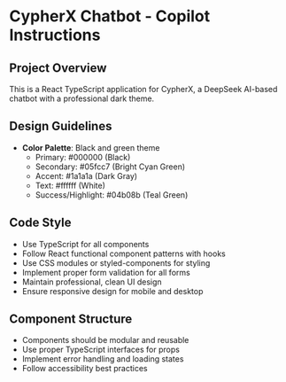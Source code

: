 # CypherX Chatbot - Copilot Instructions

<!-- Use this file to provide workspace-specific custom instructions to Copilot. For more details, visit https://code.visualstudio.com/docs/copilot/copilot-customization#_use-a-githubcopilotinstructionsmd-file -->

## Project Overview

This is a React TypeScript application for CypherX, a DeepSeek AI-based chatbot with a professional dark theme.

## Design Guidelines

- **Color Palette**: Black and green theme
  - Primary: #000000 (Black)
  - Secondary: #05fcc7 (Bright Cyan Green)
  - Accent: #1a1a1a (Dark Gray)
  - Text: #ffffff (White)
  - Success/Highlight: #04b08b (Teal Green)

## Code Style

- Use TypeScript for all components
- Follow React functional component patterns with hooks
- Use CSS modules or styled-components for styling
- Implement proper form validation for all forms
- Maintain professional, clean UI design
- Ensure responsive design for mobile and desktop

## Component Structure

- Components should be modular and reusable
- Use proper TypeScript interfaces for props
- Implement error handling and loading states
- Follow accessibility best practices
